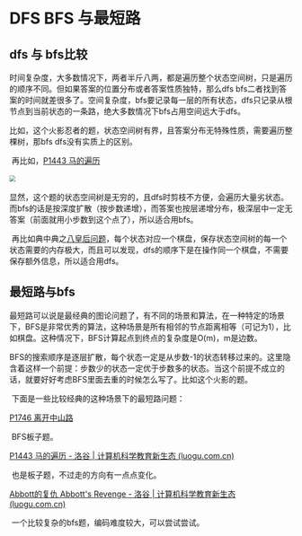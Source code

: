 # DFS BFS 与最短路

## dfs 与 bfs比较

​	时间复杂度，大多数情况下，两者半斤八两，都是遍历整个状态空间树，只是遍历的顺序不同。但如果答案的位置分布或者答案性质独特，那么dfs bfs二者找到答案的时间就差很多了。空间复杂度，bfs要记录每一层的所有状态，dfs只记录从根节点到当前状态的一条路，绝大多数情况下bfs占用空间远大于dfs。

​	比如，这个火影忍者的题，状态空间树有界，且答案分布无特殊性质，需要遍历整棵树，那bfs dfs没有实质上的区别。

​	再比如，[P1443 马的遍历](https://www.luogu.com.cn/problem/P1443)

​	<img src="E:\programs\md\img\QQ截图20230627225100.jpg" style="zoom: 67%;" />

​	显然，这个题的状态空间树是无穷的，且dfs时剪枝不方便，会遍历大量劣状态。而bfs的话是按深度扩散（按步数递增），而答案也按层递增分布，极深层中一定无答案（前面就用小步数到这个点了），所以适合用bfs。

​	再比如典中典之[八皇后问题](https://www.luogu.com.cn/problem/P1219)，每个状态对应一个棋盘，保存状态空间树的每一个状态需要的内存极大，而且可以发现，dfs的顺序下是在操作同一个棋盘，不需要保存额外信息，所以适合用dfs。

## 最短路与bfs

​	最短路可以说是最经典的图论问题了，有不同的场景和算法，在一种特定的场景下，BFS是非常优秀的算法，这种场景是所有相邻的节点距离相等（可记为1），比如棋盘。这种情况下，BFS计算起点到终点的复杂度是O(m)，m是边数。

​	BFS的搜索顺序是逐层扩散，每个状态一定是从步数-1的状态转移过来的。这里隐含着这样一个前提：步数少的状态一定优于步数多的状态。当这个前提不成立的话，就要好好考虑BFS里面去重的时候怎么写了。比如这个火影的题。

​	下面是一些比较经典的这种场景下的最短路问题：

 [P1746 离开中山路](https://www.luogu.com.cn/problem/P1746)

​	BFS板子题。

[P1443 马的遍历 - 洛谷 | 计算机科学教育新生态 (luogu.com.cn)](https://www.luogu.com.cn/problem/P1443)

​	也是板子题，不过走的方向有一点点变化。

[Abbott的复仇 Abbott's Revenge - 洛谷 | 计算机科学教育新生态 (luogu.com.cn)](https://www.luogu.com.cn/problem/UVA816)

​	一个比较复杂的bfs题，编码难度较大，可以尝试尝试。


